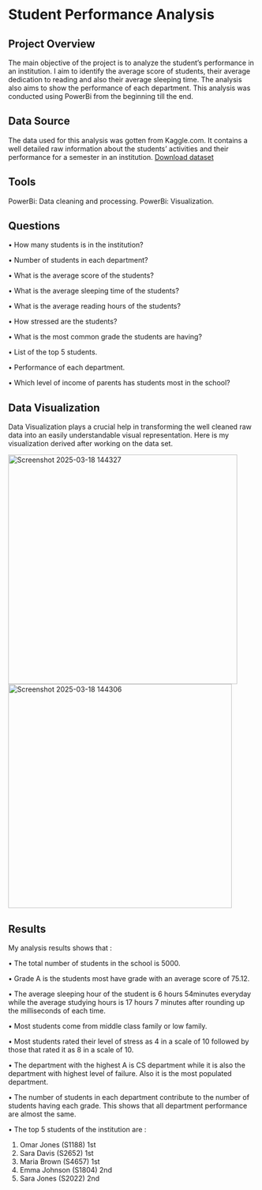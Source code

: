 # Student Performance Analysis
## Project Overview
The main objective of the project is to analyze the student’s performance in an institution. I aim to identify the average score of students, their average dedication to reading and also their average sleeping time. The analysis also aims to show the performance of each department. This analysis was conducted using PowerBi from the beginning till the end.

## Data Source
The data used for this analysis was gotten from Kaggle.com. It contains a well detailed raw information about the students’ activities and their performance for a semester in an institution.
<a href="https://github.com/Optimism01/STUDENTS-PERFORMANCE/blob/main/Students_Grading_Dataset.csv">Download dataset</a>

## Tools
PowerBi: Data cleaning and processing.
PowerBi: Visualization.

## Questions
•	How many students is in the institution?

•	Number of students in each department?

•	What is the average score of the students?

•	What is the average sleeping time of the students?

•	What is the average reading hours of the students?

•	How stressed are the students?

•	What is the most common grade the students are having?

•	List of the top 5 students.

•	Performance of each department.

•	Which level of income of parents has students most in the school?

## Data Visualization
Data Visualization plays a crucial help in transforming the well cleaned raw data into an easily understandable visual representation. Here is my visualization derived after working on the data set.

<img width="464" alt="Screenshot 2025-03-18 144327" src="https://github.com/user-attachments/assets/5c5692ba-fd29-44a6-a56e-c1b29434904e" />
<img width="453" alt="Screenshot 2025-03-18 144306" src="https://github.com/user-attachments/assets/2f8b3293-a0ea-4e82-b84d-065c00a8fcfd" />

## Results
My analysis results shows that :

•	The total number of students in the school is 5000.

•	Grade A is the students most have grade with an average score of 75.12.

•	The average sleeping hour of the student is 6 hours 54minutes everyday while the average studying hours is 17 hours 7 minutes after rounding up the milliseconds of each time.

•	Most students come from middle class family or low family.

•	Most students rated their level of stress as 4 in a scale of 10 followed by those that rated it as 8 in a scale of 10.

•	The department with the highest A is CS department while it is also the department with highest level of failure. Also it is the most populated department.

•	The number of students in each department contribute to the number of students having each grade. This shows that all department performance are almost the same.

•	The top 5 students of the institution are :
1.	Omar Jones (S1188) 1st 
2.	Sara Davis (S2652) 1st 
3.	Maria Brown (S4657) 1st 
4.	Emma Johnson (S1804) 2nd 
5.	Sara Jones (S2022) 2nd 
